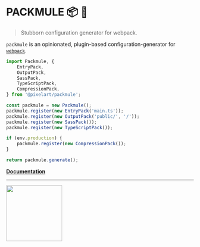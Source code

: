 # PACKMULE 📦 🐴
> Stubborn configuration generator for webpack.

`packmule` is an opinionated, plugin-based configuration-generator for [`webpack`](https://webpack.js.org/).

```ts
import Packmule, {
    EntryPack,
    OutputPack,
    SassPack,
    TypeScriptPack,
    CompressionPack,
} from '@pixelart/packmule';

const packmule = new Packmule();
packmule.register(new EntryPack('main.ts'));
packmule.register(new OutputPack('public/', '/'));
packmule.register(new SassPack());
packmule.register(new TypeScriptPack());

if (env.production) {
    packmule.register(new CompressionPack());
}

return packmule.generate();
```

[**Documentation**](docs/index.md)

---

<img src="https://www.pixelart.at/fileadmin/images/logo-new/logo.svg" width="150">

